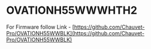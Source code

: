 # OVATIONH55WWWHTH2

For Firmware follow Link - [https://github.com/Chauvet-Pro/OVATIONH55WWBLK](https://github.com/Chauvet-Pro/OVATIONH55WWBLK)
